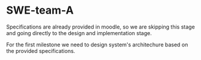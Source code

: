 # SWE-team-A

Specifications are already provided in moodle, so we are skipping this stage and going directly to the design and implementation stage. 

For the first milestone we need to design system's architechure based on the provided specifications. 


